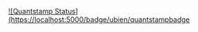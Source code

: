 [![Quantstamp Status](https://localhost:5000/badge/ubien/quantstampbadge](https://localhost:5000/report/ubien/quantstampbadge)